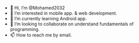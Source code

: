 - 👋 Hi, I’m @Mohamed2032
- 👀 I’m interested in mobile app. & web development. 
- 🌱 I’m currently learning Android app. 
- 💞️ I’m looking to collaborate on understand fundamentals of programming. 
- 📫 How to reach me by email. 

<!---
Mohamed2032/Mohamed2032 is a ✨ special ✨ repository because its `README.md` (this file) appears on your GitHub profile.
You can click the Preview link to take a look at your changes.
--->
